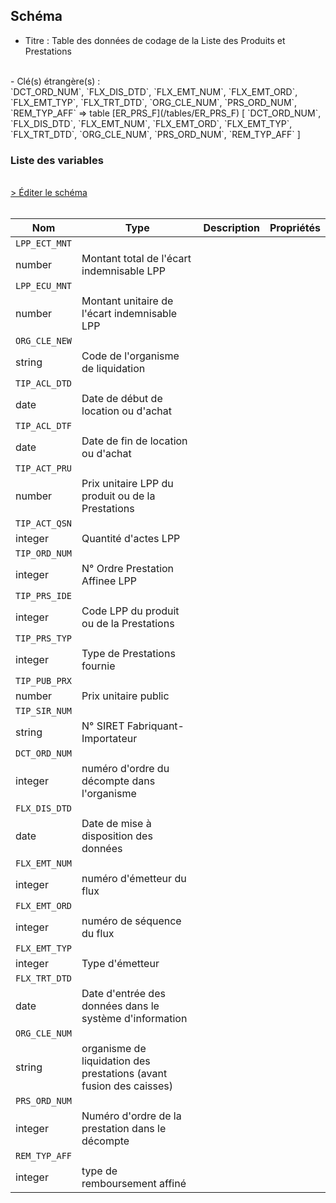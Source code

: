 ## Schéma

- Titre : Table des données de codage de la Liste des Produits et Prestations
<br />
- Clé(s) étrangère(s) : <br />
`DCT_ORD_NUM`, `FLX_DIS_DTD`, `FLX_EMT_NUM`, `FLX_EMT_ORD`, `FLX_EMT_TYP`, `FLX_TRT_DTD`, `ORG_CLE_NUM`, `PRS_ORD_NUM`, `REM_TYP_AFF` => table [ER_PRS_F](/tables/ER_PRS_F) [ `DCT_ORD_NUM`, `FLX_DIS_DTD`, `FLX_EMT_NUM`, `FLX_EMT_ORD`, `FLX_EMT_TYP`, `FLX_TRT_DTD`, `ORG_CLE_NUM`, `PRS_ORD_NUM`, `REM_TYP_AFF` ]<br />

### Liste des variables
<br />
<div>
    <a href="https://gitlab.com/healthdatahub/schema-snds/edit/master/schemas/DCIR/ER_TIP_F.json"  
    arget="_blank" rel="noopener noreferrer">> Éditer le schéma</a>
    <OutboundLink />
</div>
<br />

Nom|Type|Description|Propriétés
-|-|-|-
`LPP_ECT_MNT`|
number|Montant total de l&#x27;écart indemnisable LPP||
`LPP_ECU_MNT`|
number|Montant unitaire de l&#x27;écart indemnisable LPP||
`ORG_CLE_NEW`|
string|Code de l&#x27;organisme de liquidation||
`TIP_ACL_DTD`|
date|Date de début de location ou d&#x27;achat||
`TIP_ACL_DTF`|
date|Date de fin de location ou d&#x27;achat||
`TIP_ACT_PRU`|
number|Prix unitaire LPP du produit ou de la Prestations||
`TIP_ACT_QSN`|
integer|Quantité d&#x27;actes LPP||
`TIP_ORD_NUM`|
integer|N° Ordre Prestation Affinee LPP||
`TIP_PRS_IDE`|
integer|Code LPP du produit ou de la Prestations||
`TIP_PRS_TYP`|
integer|Type de Prestations fournie||
`TIP_PUB_PRX`|
number|Prix unitaire public||
`TIP_SIR_NUM`|
string|N° SIRET Fabriquant-Importateur||
`DCT_ORD_NUM`|
integer|numéro d&#x27;ordre du décompte dans l&#x27;organisme||
`FLX_DIS_DTD`|
date|Date de mise à disposition des données||
`FLX_EMT_NUM`|
integer|numéro d&#x27;émetteur du flux||
`FLX_EMT_ORD`|
integer|numéro de séquence du flux||
`FLX_EMT_TYP`|
integer|Type d&#x27;émetteur||
`FLX_TRT_DTD`|
date|Date d&#x27;entrée des données dans le système d&#x27;information||
`ORG_CLE_NUM`|
string|organisme de liquidation des prestations (avant fusion des caisses)||
`PRS_ORD_NUM`|
integer|Numéro d&#x27;ordre de la prestation dans le décompte||
`REM_TYP_AFF`|
integer|type de remboursement affiné||


